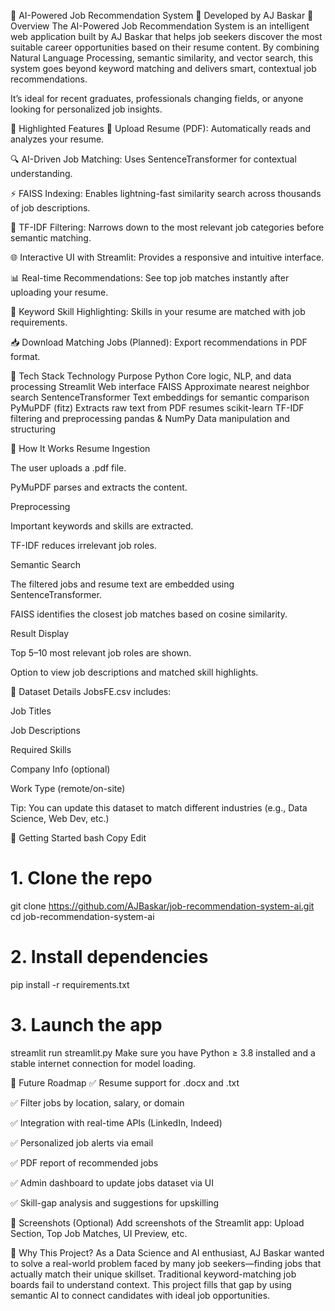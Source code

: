🤖 AI-Powered Job Recommendation System
🚀 Developed by AJ Baskar
🧠 Overview
The AI-Powered Job Recommendation System is an intelligent web application built by AJ Baskar that helps job seekers discover the most suitable career opportunities based on their resume content. By combining Natural Language Processing, semantic similarity, and vector search, this system goes beyond keyword matching and delivers smart, contextual job recommendations.

It’s ideal for recent graduates, professionals changing fields, or anyone looking for personalized job insights.

🌟 Highlighted Features
📄 Upload Resume (PDF): Automatically reads and analyzes your resume.

🔍 AI-Driven Job Matching: Uses SentenceTransformer for contextual understanding.

⚡ FAISS Indexing: Enables lightning-fast similarity search across thousands of job descriptions.

🧠 TF-IDF Filtering: Narrows down to the most relevant job categories before semantic matching.

🌐 Interactive UI with Streamlit: Provides a responsive and intuitive interface.

📊 Real-time Recommendations: See top job matches instantly after uploading your resume.

💼 Keyword Skill Highlighting: Skills in your resume are matched with job requirements.

📥 Download Matching Jobs (Planned): Export recommendations in PDF format.

🧰 Tech Stack
Technology	Purpose
Python	Core logic, NLP, and data processing
Streamlit	Web interface
FAISS	Approximate nearest neighbor search
SentenceTransformer	Text embeddings for semantic comparison
PyMuPDF (fitz)	Extracts raw text from PDF resumes
scikit-learn	TF-IDF filtering and preprocessing
pandas & NumPy	Data manipulation and structuring

🧪 How It Works
Resume Ingestion

The user uploads a .pdf file.

PyMuPDF parses and extracts the content.

Preprocessing

Important keywords and skills are extracted.

TF-IDF reduces irrelevant job roles.

Semantic Search

The filtered jobs and resume text are embedded using SentenceTransformer.

FAISS identifies the closest job matches based on cosine similarity.

Result Display

Top 5–10 most relevant job roles are shown.

Option to view job descriptions and matched skill highlights.

📂 Dataset Details
JobsFE.csv includes:

Job Titles

Job Descriptions

Required Skills

Company Info (optional)

Work Type (remote/on-site)

Tip: You can update this dataset to match different industries (e.g., Data Science, Web Dev, etc.)

🚀 Getting Started
bash
Copy
Edit
# 1. Clone the repo
git clone https://github.com/AJBaskar/job-recommendation-system-ai.git
cd job-recommendation-system-ai

# 2. Install dependencies
pip install -r requirements.txt

# 3. Launch the app
streamlit run streamlit.py
Make sure you have Python ≥ 3.8 installed and a stable internet connection for model loading.

🔮 Future Roadmap
✅ Resume support for .docx and .txt

✅ Filter jobs by location, salary, or domain

✅ Integration with real-time APIs (LinkedIn, Indeed)

✅ Personalized job alerts via email

✅ PDF report of recommended jobs

✅ Admin dashboard to update jobs dataset via UI

✅ Skill-gap analysis and suggestions for upskilling

📸 Screenshots (Optional)
Add screenshots of the Streamlit app: Upload Section, Top Job Matches, UI Preview, etc.

📌 Why This Project?
As a Data Science and AI enthusiast, AJ Baskar wanted to solve a real-world problem faced by many job seekers—finding jobs that actually match their unique skillset. Traditional keyword-matching job boards fail to understand context. This project fills that gap by using semantic AI to connect candidates with ideal job opportunities.

